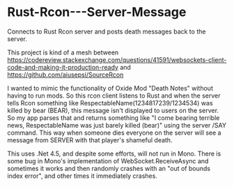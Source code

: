 # Rust-Rcon---Server-Message
Connects to Rust Rcon server and posts death messages back to the server. 

This project is kind of a mesh between https://codereview.stackexchange.com/questions/41591/websockets-client-code-and-making-it-production-ready and https://github.com/aiusepsi/SourceRcon

I wanted to mimic the functionality of Oxide Mod "Death Notes" without having to run mods. So this rcon client listens to Rust and when the server tells Rcon something like RespectableName(1234817239/1234534) was killed by bear (BEAR), this message isn't displayed to users on the server. So my app parses that and returns something like "I come bearing terrible news, RespectableName was just barely killed (bear)" using the server /SAY command. This way when someone dies everyone on the server will see a message from SERVER with that player's shameful death. 

This uses .Net 4.5, and despite some efforts, will not run in Mono. There is some bug in Mono's implementation of WebSocket.ReceiveAsync and sometimes it works and then randomly crashes with an "out of bounds index error", and other times it immediately crashes. 
